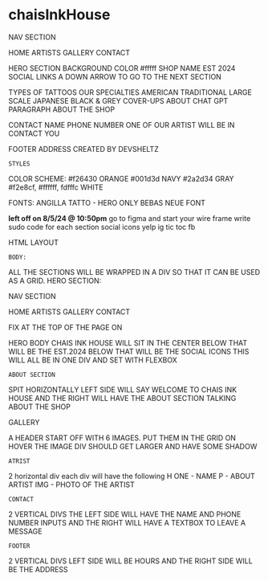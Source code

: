 # chaisInkHouse
NAV SECTION


HOME
ARTISTS
GALLERY
CONTACT


HERO SECTION
BACKGROUND COLOR
#fffff
SHOP NAME
EST 2024
SOCIAL LINKS
A DOWN ARROW TO GO TO THE NEXT SECTION

TYPES OF TATTOOS OUR SPECIALTIES
AMERICAN TRADITIONAL
LARGE SCALE JAPANESE
BLACK & GREY
COVER-UPS
ABOUT
CHAT GPT PARAGRAPH ABOUT THE SHOP

CONTACT
NAME
PHONE NUMBER
ONE OF OUR ARTIST WILL BE IN CONTACT YOU

FOOTER
ADDRESS
CREATED BY DEVSHELTZ

	STYLES

COLOR SCHEME: 
#f26430 
ORANGE
#001d3d 
NAVY
#2a2d34
GRAY
#f2e8cf, #ffffff, fdfffc
WHITE

FONTS:
ANGILLA TATTO - HERO ONLY
BEBAS NEUE FONT


********left off on 8/5/24 @ 10:50pm********
go to figma and start your wire frame 
write sudo code for each section
social icons
yelp
ig
tic toc
fb





HTML LAYOUT 

	BODY:
ALL THE SECTIONS WILL BE WRAPPED IN A DIV SO THAT IT CAN BE USED AS A GRID.
	HERO SECTION:

NAV SECTION


HOME
ARTISTS
GALLERY
CONTACT

FIX AT THE TOP OF THE PAGE ON 

HERO BODY
CHAIS INK HOUSE WILL SIT IN THE CENTER
BELOW THAT WILL BE THE EST.2024
BELOW THAT WILL BE THE SOCIAL ICONS
THIS WILL ALL BE IN ONE DIV AND SET WITH FLEXBOX


	ABOUT SECTION

SPIT HORIZONTALLY LEFT SIDE WILL SAY WELCOME TO CHAIS INK HOUSE AND THE RIGHT WILL HAVE THE ABOUT SECTION TALKING ABOUT THE SHOP




GALLERY 

 A HEADER
START OFF WITH 6 IMAGES. PUT THEM IN THE GRID
ON HOVER THE IMAGE DIV SHOULD GET LARGER AND HAVE SOME SHADOW



	ATRIST

2 horizontal div each div will have the following 
H ONE - NAME
P - ABOUT ARTIST
IMG - PHOTO OF THE ARTIST

	CONTACT

2 VERTICAL DIVS THE LEFT SIDE WILL HAVE THE NAME AND PHONE NUMBER INPUTS AND THE RIGHT WILL HAVE A TEXTBOX TO LEAVE A MESSAGE


	FOOTER
2 VERTICAL DIVS LEFT SIDE WILL BE HOURS AND THE RIGHT SIDE WILL BE THE ADDRESS
